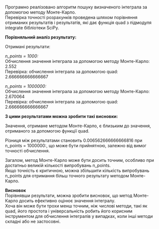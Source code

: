 Програмно реалізовано алгоритм пошуку визначеного інтеграла за допомогою методу Монте-Карло. \
Перевірка точності розрахунків проведена шляхом порівняння отриманих результатів і результатів, які дає функція quad з підмодуля integrate бібліотеки SciPy.

**Порівняльний аналіз результату:**

Отримані результати:

_n_points = 1000:_ \
Обчислення значення інтеграла за допомогою методу Монте-Карло: 2.552 \
Перевірка: обчислення інтеграла за допомогою quad: 2.666666666666667 

_n_points = 1000000:_ \
Обчислення значення інтеграла за допомогою методу Монте-Карло: 2.670064 \
Перевірка: обчислення інтеграла за допомогою quad: 2.666666666666667

**З цими результатами можна зробити такі висновки:**

Значення, отримане методом Монте-Карло, є близьким до значення, отриманого за допомогою функції quad.

Різниця між результатами становить 0.006562666666666816 при n_points = 1000000:, що може бути прийнятною, залежно від вимог точності обчислення.

Загалом, метод Монте-Карло може бути досить точним, особливо при достатньо великій кількості випробувань n_points. \
Якщо точність є критичною, можна збільшити кількість випробувань n_points для отримання більш точного результату методом Монте-Карло.

**Висновок** \
Порівнявши результати, можна зробити висновок, що метод Монте-Карло досить ефективно оцінює значення інтегралу. \
Хоча він може бути трохи менш точним, ніж числові методи, такі як quad, його простота і універсальність робить його корисним інструментом для обчислення інтегралів у випадках, коли інші методи складні або не застосовні.
